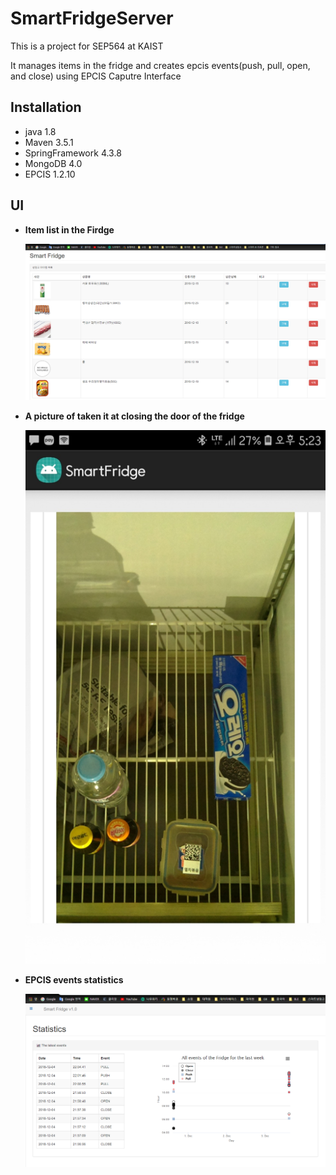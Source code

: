 # SmartFridgeServer
<p>This is a project for SEP564 at KAIST</p>
It manages items in the fridge and creates epcis events(push, pull, open, and close) using EPCIS Caputre Interface

<h2>Installation</h2>
<ul>
  <li>java 1.8</li>
  <li>Maven 3.5.1</li>
  <li>SpringFramework 4.3.8</li>
  <li>MongoDB 4.0</li>
  <li>EPCIS 1.2.10</li>
 </ul>
  
<h2>UI</h2>
<ul>
  <li><b>Item list in the Firdge</b></li>
  <p></p>
  <p><img src='https://github.com/ghdcjs14/SmartFridgeServer/blob/master/UI_ItemList.png' alt='ItemList UI'/></p>
  
  <li><b>A picture of taken it at closing the door of the fridge</b></li>
  <p></p>
  <p><img src='https://github.com/ghdcjs14/SmartFridgeServer/blob/master/UI_PictureOfTheFirdge.png' alt='a picture of the Firdge UI'/></p>
  
  <li><b>EPCIS events statistics</b></li>
  <p></p>
  <p><img src='https://github.com/ghdcjs14/SmartFridgeServer/blob/master/UI_Statistics.png' alt='Statistics UI'/></p>
</ul>
